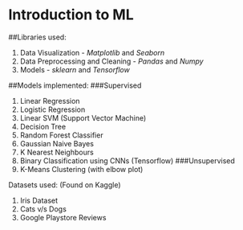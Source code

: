 # Introduction to ML

##Libraries used:
1. Data Visualization - *Matplotlib* and *Seaborn*
2. Data Preprocessing and Cleaning - *Pandas* and *Numpy*
3. Models - *sklearn* and *Tensorflow*

##Models implemented:
###Supervised
1. Linear Regression
2. Logistic Regression
3. Linear SVM (Support Vector Machine)
4. Decision Tree
5. Random Forest Classifier
6. Gaussian Naive Bayes
7. K Nearest Neighbours
8. Binary Classification using CNNs (Tensorflow)
###Unsupervised
1. K-Means Clustering (with elbow plot)

Datasets used: (Found on Kaggle)
1. Iris Dataset
2. Cats v/s Dogs
3. Google Playstore Reviews
